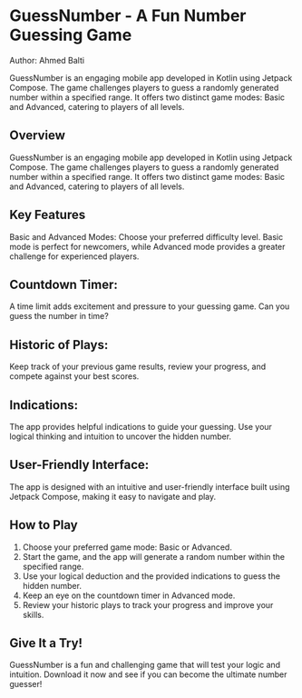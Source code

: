 # GuessNumber - A Fun Number Guessing Game
Author: Ahmed Balti

GuessNumber is an engaging mobile app developed in Kotlin using Jetpack Compose. The game challenges players to guess a randomly generated number within a specified range. It offers two distinct game modes: Basic and Advanced, catering to players of all levels.

## Overview
GuessNumber is an engaging mobile app developed in Kotlin using Jetpack Compose. The game challenges players to guess a randomly generated number within a specified range. It offers two distinct game modes: Basic and Advanced, catering to players of all levels.

## Key Features
Basic and Advanced Modes: Choose your preferred difficulty level. Basic mode is perfect for newcomers, while Advanced mode provides a greater challenge for experienced players.

## Countdown Timer: 
A time limit adds excitement and pressure to your guessing game. Can you guess the number in time?

## Historic of Plays:
Keep track of your previous game results, review your progress, and compete against your best scores.

## Indications: 
 The app provides helpful indications to guide your guessing. Use your logical thinking and intuition to uncover the hidden number.

## User-Friendly Interface: 
 The app is designed with an intuitive and user-friendly interface built using Jetpack Compose, making it easy to navigate and play.

## How to Play
1. Choose your preferred game mode: Basic or Advanced.
2. Start the game, and the app will generate a random number within the specified range.
3. Use your logical deduction and the provided indications to guess the hidden number.
4. Keep an eye on the countdown timer in Advanced mode.
5. Review your historic plays to track your progress and improve your skills.
## Give It a Try!
GuessNumber is a fun and challenging game that will test your logic and intuition. Download it now and see if you can become the ultimate number guesser!

